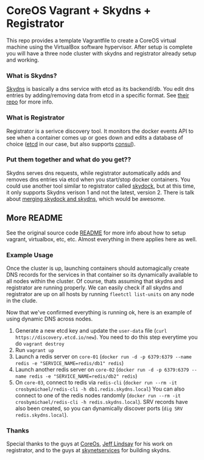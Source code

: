 # CoreOS Vagrant + Skydns + Registrator

This repo provides a template Vagrantfile to create a CoreOS virtual machine using the VirtualBox software hypervisor.
After setup is complete you will have a three node cluster with skydns and registrator already setup and working.

### What is Skydns?

[Skydns](https://github.com/skynetservices/skydns) is basically a dns service with etcd as its backend/db. You edit dns entries by adding/removing data from etcd in a specific format. See [their repo](https://github.com/skynetservices/skydns) for more info.

### What is Registrator
Registrator is a serivce discovery tool. It monitors the docker events API to see when a container comes up or goes down and edits a database of choice ([etcd](https://github.com/coreos/etcd) in our case, but also supports [consul](https://consul.io/)).

### Put them together and what do you get??
Skydns serves dns requests, while registrator automatically adds and removes dns entries via etcd when you start/stop docker containers. You could use another tool similar to registrator called [skydock](https://github.com/crosbymichael/skydock), but at this time, it only supports Skydns verison 1 and not the latest, version 2. There is talk about [merging skydock and skydns](https://github.com/skynetservices/skydns/issues/94), which would be awesome.

## More README

See the original source code [README](https://github.com/coreos/coreos-vagrant/blob/master/README.md) for more info about how to setup vagrant, virtualbox, etc, etc. Almost everything in there applies here as well.

### Example Usage

Once the cluster is up, launching containers should automagically create DNS records for the services in that container so its dynamically available to all nodes within the cluster. Of course, thats assuming that skydns and registrator are running properly. We can easily check if all skydns and registrator are up on all hosts by running `fleetctl list-units` on any node in the clude. 

Now that we've confirmed everything is running ok, here is an example of using dynamic DNS across nodes.

1. Generate a new etcd key and update the `user-data` file (`curl https://discovery.etcd.io/new`). You need to do this step everytime you do `vagrant destroy`
2. Run `vagrant up`
3. Launch a redis server on `core-01` (`docker run -d -p 6379:6379 --name redis -e "SERVICE_NAME=redis/db1" redis`)
4. Launch another redis server on `core-02` (`docker run -d -p 6379:6379 --name redis -e "SERVICE_NAME=redis/db2" redis`)
5. On `core-03`, connect to redis via `redis-cli` (`docker run --rm -it crosbymichael/redis-cli -h db1.redis.skydns.local`)
  You can also connect to one of the redis nodes randomly (`docker run --rm -it crosbymichael/redis-cli -h redis.skydns.local`).
  SRV records have also been created, so you can dynamically discover ports (`dig SRV redis.skydns.local`).

### Thanks
Special thanks to the guys at [CoreOs](https://coreos.com/), [Jeff Lindsay](https://github.com/progrium) for his work on registrator, and to the guys at [skynetservices](https://github.com/skynetservices) for building skydns.
